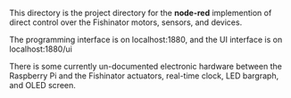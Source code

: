 This directory is the project directory for the
**node-red** implemention of direct control over the
Fishinator motors, sensors, and devices.

The programming interface is on localhost:1880,
and the UI interface is on localhost:1880/ui

There is some currently un-documented electronic 
hardware between the Raspberry Pi and the Fishinator
actuators, real-time clock, LED bargraph, and OLED screen.

